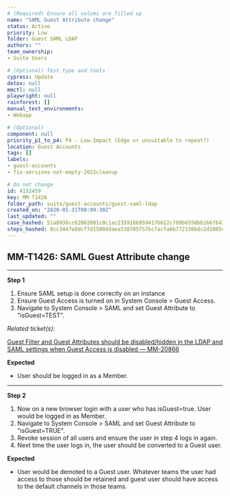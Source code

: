 ```yaml
---
# (Required) Ensure all values are filled up
name: "SAML Guest Attribute change"
status: Active
priority: Low
folder: Guest SAML LDAP
authors: ""
team_ownership: 
- Suite Users

# (Optional) Test type and tools
cypress: Update
detox: null
mmctl: null
playwright: null
rainforest: []
manual_test_environments: 
- Webapp

# (Optional)
component: null
priority_p1_to_p4: P4 - Low-Impact (Edge or unsuitable to repeat?)
location: Guest Accounts
tags: []
labels: 
- guest-accounts
- fix-versions-not-empty-2022cleanup

# Do not change
id: 4152459
key: MM-T1426
folder_path: suite/guest-accounts/guest-saml-ldap
created_on: "2020-01-31T00:09:30Z"
last_updated: ""
case_hashed: 51a8936cc62062601c0c1ac23591669594176612c709b6550bb166f643ef2646f72acba5674467050f5846355aa0448c
steps_hashed: 8cc3447e8dcf7d1500ddaea538705f57bc7acfa6b772150bdc2d1085d70e5eec353c9885a413b6f4967cb4988c7e8fec
---
```


## MM-T1426: SAML Guest Attribute change

---

**Step 1**

1. Ensure SAML setup is done correctly on an instance
2. Ensure Guest Access is turned on in System Console > Guest Access.
3. Navigate to System Console > SAML and set Guest Attribute to "isGuest=TEST".

_Related ticket(s):_

[Guest Filter and Guest Attributes should be disabled/hidden in the LDAP and SAML settings when Guest Access is disabled — MM-20866](https://mattermost.atlassian.net/browse/MM-20866)

**Expected**

- User should be logged in as a Member.

---

**Step 2**

1. Now on a new browser login with a user who has isGuest=true. User would be logged in as Member.
2. Navigate to System Console > SAML and set Guest Attribute to "isGuest=TRUE".
3. Revoke session of all users and ensure the user in step 4 logs in again.
4. Next time the user logs in, the user should be converted to a Guest user.

**Expected**

- User would be demoted to a Guest user. Whatever teams the user had access to those should be retained and guest user should have access to the default channels in those teams.
